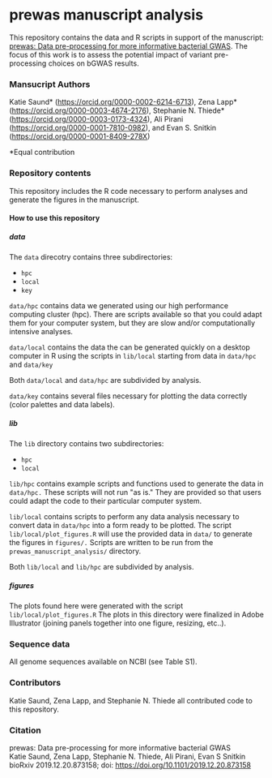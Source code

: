 # prewas manuscript analysis

This repository contains the data and R scripts in support of the manuscript: [prewas: Data pre-processing for more informative bacterial GWAS](https://www.biorxiv.org/content/10.1101/2019.12.20.873158v1). The focus of this work is to assess the potential impact of variant pre-processing choices on bGWAS results.  
  
### Mansucript Authors
Katie Saund* (https://orcid.org/0000-0002-6214-6713), Zena Lapp* (https://orcid.org/0000-0003-4674-2176), Stephanie N. Thiede* (https://orcid.org/0000-0003-0173-4324), Ali Pirani (https://orcid.org/0000-0001-7810-0982), and Evan S. Snitkin (https://orcid.org/0000-0001-8409-278X)

\*Equal contribution 

### Repository contents
This repository includes the R code necessary to perform analyses and generate the figures in the manuscript.  

#### How to use this repository
##### data
The `data` direcotry contains three subdirectories: 

* `hpc`
* `local` 
* `key`

`data/hpc` contains data we generated using our high performance computing cluster (hpc). There are scripts available so that you could adapt them for your computer system, but they are slow and/or computationally intensive analyses.

`data/local` contains the data the can be generated quickly on a desktop computer in R using the scripts in `lib/local` starting from data in `data/hpc` and `data/key`

Both `data/local` and `data/hpc` are subdivided by analysis. 

`data/key` contains several files necessary for plotting the data correctly (color palettes and data labels). 
##### lib
The `lib` directory contains two subdirectories: 

* `hpc`
* `local` 

`lib/hpc` contains example scripts and functions used to generate the data in `data/hpc.` These scripts will not run "as is." They are provided so that users could adapt the code to their particular computer system. 

`lib/local` contains scripts to perform any data analysis necessary to convert data in `data/hpc` into a form ready to be plotted. The script `lib/local/plot_figures.R` will use the provided data in `data/` to generate the figures in `figures/.` Scripts are written to be run from the `prewas_manuscript_analysis/` directory.

Both `lib/local` and `lib/hpc` are subdivided by analysis. 

##### figures
The plots found here were generated with the script `lib/local/plot_figures.R` The plots in this directory were finalized in Adobe Illustrator (joining panels together into one figure, resizing, etc..). 

### Sequence data  
All genome sequences available on NCBI (see Table S1). 
  
### Contributors    
Katie Saund, Zena Lapp, and Stephanie N. Thiede all contributed code to this repository. 

### Citation
prewas: Data pre-processing for more informative bacterial GWAS  
Katie Saund, Zena Lapp, Stephanie N. Thiede, Ali Pirani, Evan S Snitkin  
bioRxiv 2019.12.20.873158; doi: https://doi.org/10.1101/2019.12.20.873158  
